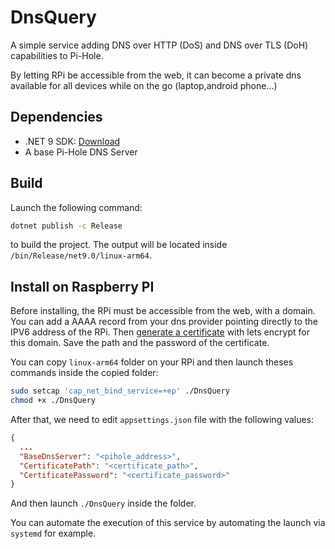 # DnsQuery

A simple service adding DNS over HTTP (DoS) and DNS over TLS (DoH) capabilities to Pi-Hole.

By letting RPi be accessible from the web, it can become a private dns available for all devices while on the go (laptop,android phone...)

## Dependencies

- .NET 9 SDK: [Download](https://dotnet.microsoft.com/fr-fr/download/dotnet/9.0)
- A base Pi-Hole DNS Server

## Build

Launch the following command:
```bash
dotnet publish -c Release
```
to build the project. The output will be located inside `/bin/Release/net9.0/linux-arm64`.

## Install on Raspberry PI

Before installing, the RPi must be accessible from the web, with a domain.
You can add a AAAA record from your dns provider pointing directly to the IPV6 address of the RPi.
Then [generate a certificate](https://eff-certbot.readthedocs.io/en/latest/using.html#renewing-certificates) with lets encrypt for this domain. Save the path and the password of the certificate.

You can copy `linux-arm64` folder on your RPi and then launch theses commands inside the copied folder:

```bash
sudo setcap 'cap_net_bind_service=+ep' ./DnsQuery
chmod +x ./DnsQuery
```

After that, we need to edit `appsettings.json` file with the following values:

```json
{
  ...
  "BaseDnsServer": "<pihole_address>",
  "CertificatePath": "<certificate_path>",
  "CertificatePassword": "<certificate_password>"
}
```

And then launch `./DnsQuery` inside the folder.

You can automate the execution of this service by automating the launch via `systemd` for example.

